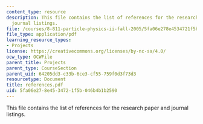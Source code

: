 ```yaml
---
content_type: resource
description: This file contains the list of references for the research paper and
  journal listings.
file: /courses/8-811-particle-physics-ii-fall-2005/5fa06e278e4534721f5b046b4b1b2590_references.pdf
file_type: application/pdf
learning_resource_types:
- Projects
license: https://creativecommons.org/licenses/by-nc-sa/4.0/
ocw_type: OCWFile
parent_title: Projects
parent_type: CourseSection
parent_uid: 64205dd3-c33b-6ce3-cf55-759f0d3f73d3
resourcetype: Document
title: references.pdf
uid: 5fa06e27-8e45-3472-1f5b-046b4b1b2590
---
```

This file contains the list of references for the research paper and journal listings.